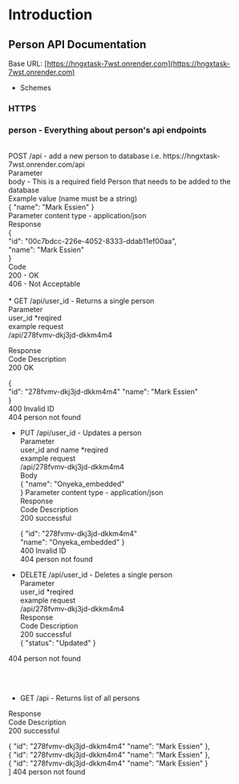 # Introduction
## Person API Documentation
Base URL:	[https://hngxtask-7wst.onrender.com](https://hngxtask-7wst.onrender.com)

* Schemes
### HTTPS

### person - Everything about person's api endpoints
<br>
POST  /api 	- add a new person to database i.e. https://hngxtask-7wst.onrender.com/api  <br>
Parameter <br>
body - This is a required field	Person that needs to be added to the database <br>
	 Example value (name must be a string) <br>
	{
   	 "name": "Mark Essien" 
  	} <br>
	Parameter content type - application/json <br>
Response <br>
	{ <br>
    "id": "00c7bdcc-226e-4052-8333-ddab11ef00aa", <br>
    "name": "Mark Essien" <br>
    } <br>
Code <br>
200	-	OK <br>
406	-	Not Acceptable <br>

<br>
* GET /api/user_id	- Returns a single person <br>
Parameter <br>
user_id *reqired <br>
	example request <br>
	/api/278fvmv-dkj3jd-dkkm4m4  <br>

Response <br>
Code	Description <br>
200	OK  <br>

  { <br>
   "id": "278fvmv-dkj3jd-dkkm4m4" 
   "name": "Mark Essien" <br>
  }
  <br>
400	Invalid ID <br>
404	person not found <br>


- PUT /api/user_id	- Updates a person <br>
Parameter <br>
user_id and name *reqired <br>
	example request <br>
	/api/278fvmv-dkj3jd-dkkm4m4 <br>
Body <br>
	{ 
   	 "name": "Onyeka_embedded" <br>
  	}
	Parameter content type - application/json <br>
Response <br>
Code	Description <br>
200	successful <br>

  {
   "id": "278fvmv-dkj3jd-dkkm4m4" <br>
   "name": "Onyeka_embedded" 
  } 
  <br>
400	Invalid ID <br>
404	person not found <br>


- DELETE /api/user_id	- Deletes a single person <br>
Parameter <br>
user_id *reqired <br>
	example request <br>
	/api/278fvmv-dkj3jd-dkkm4m4 <br>
Response <br>
Code	Description <br>
200	successful  <br>
{
  "status": "Updated"
} <br>

404	person not found <br>

<br> <br>
- GET /api		- Returns list of all persons <br>

Response <br>
Code	Description <br>
200	successful <br>

  {
   "id": "278fvmv-dkj3jd-dkkm4m4"
   "name": "Mark Essien"
  }, <br>
  {
   "id": "278fvmv-dkj3jd-dkkm4m4"
   "name": "Mark Essien"
  }, <br>
  {
   "id": "278fvmv-dkj3jd-dkkm4m4"
   "name": "Mark Essien"
  } <br>
]
404	person not found <br>	



